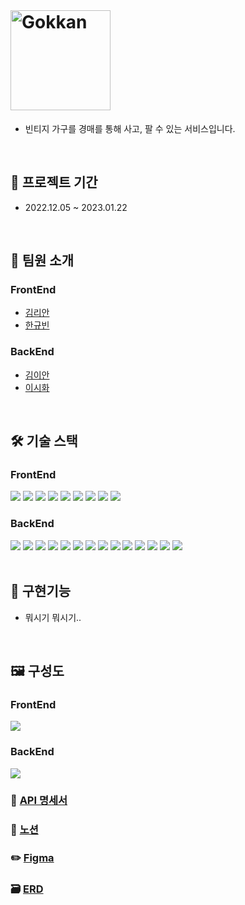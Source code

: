 <br>

# <img src="https://user-images.githubusercontent.com/78466780/213652916-5df85e69-d76a-459b-9452-7d0584e7e55b.png" alt="Gokkan" width="160px">

- 빈티지 가구를 경매를 통해 사고, 팔 수 있는 서비스입니다.

<br>

## 📅 프로젝트 기간

- 2022.12.05 ~ 2023.01.22

 <br>

## 🎎 팀원 소개

<h3>FrontEnd</h3>

- [김리안](https://github.com/lianKim)
- [한규빈](https://github.com/kyubhinhan)

<h3>BackEnd</h3>

- [김이안](https://github.com/kormeian)
- [이시화](https://github.com/roomdoor)

<br>

## 🛠️ 기술 스택

<section>
    <h3>FrontEnd</h3>
<div>
    <img src="https://img.shields.io/badge/HTML5-E34F26?&style=flat-square&logo=html5&logoColor=white">
    <img src="https://img.shields.io/badge/CSS-1572B6?&style=flat-square&logo=css3&logoColor=white">
    <img src="https://img.shields.io/badge/Typescript-3178C6?&style=flat-square&logo=typescript&logoColor=white">
    <img src="https://img.shields.io/badge/Vite-646CFF?&style=flat-square&logo=vite&logoColor=white">
    <img src="https://img.shields.io/badge/React-61DAFB?&style=flat-square&logo=react&logoColor=white">
    <img src="https://img.shields.io/badge/Styled Component-DB7093?&style=flat-square&logo=styledcomponents&logoColor=white">
    <img src="https://img.shields.io/badge/Jotai-lightgrey?&style=flat-square&logo=jotai&logoColor=white">
    <img src="https://img.shields.io/badge/Github Actions-2088FF?&style=flat-square&logo=githubactions&logoColor=white">
    <img src="https://img.shields.io/badge/Amazon S3-569A31?&style=flat-square&logo=amazons3&logoColor=white">
</div>
    <h3>BackEnd</h3>
<div>
    <img src="https://img.shields.io/badge/Java-ED8B00?style=flat-square&logo=coffeeScript&logoColor=white">
    <img src="https://img.shields.io/badge/Spring%20Boot-6DB33F?style=flat-square&logo=springBoot&logoColor=white">
    <img src="https://img.shields.io/badge/Spring%20Security-6DB33F?style=flat-sqaure&logo=springSecurity&logoColor=white">
    <img src="https://img.shields.io/badge/Spring%20Data%20Jpa-6DB33F?style=flat-sqaure&logoColor=white">
    <img src="https://img.shields.io/badge/OAuth2-EC1C24?style=flat-sqaure&logoColor=white">
    <img src="https://img.shields.io/badge/QueryDsl-5d9bb9?style=flat-sqaure&logoColor=white">
    <img src="https://img.shields.io/badge/MySQL-4479A1?style=flat-sqaure&logo=MySQL&logoColor=white">
    <img src="https://img.shields.io/badge/Redis-DC382D?style=flat-sqaure&logo=Redis&logoColor=white">
    <img src="https://img.shields.io/badge/Json%20Web%20Token-442e2e?style=flat-sqaure&logo=jSONWebTokens&logoColor=white">
    <img src="https://img.shields.io/badge/Swagger-85EA2D?style=flat-sqaure&logo=swagger&logoColor=white">
    <img src="https://img.shields.io/badge/-SockJS-lightgrey?style=flat-sqaure&logoColor=white">
    <img src="https://img.shields.io/badge/Stomp-3b5c6b?style=flat-sqaure&logoColor=white">
    <img src="https://img.shields.io/badge/Docker-2496ED?style=flat-sqaure&logo=Docker&logoColor=white">
    <img src="https://img.shields.io/badge/Jenkins-D24939?style=flat-sqaure&logo=Jenkins&logoColor=white">
</div>
</section>
<br>

## 📌 구현기능

- 뭐시기 뭐시기..

<br>

## 🖼️ 구성도
<h3>FrontEnd</h3>
<img src="https://user-images.githubusercontent.com/108394338/214552512-6b476fdb-0c0b-49ef-9776-0f56f7dcb2e0.png" />
<br />
<h3>BackEnd</h3>
<img src="https://user-images.githubusercontent.com/78466780/214516810-64c2ad97-18eb-42cb-a093-7ce072703710.jpg">
<br>

### 📗 [API 명세서](http://3.38.59.40:8080/swagger-ui/index.html#/)

### 💾 [노션](https://fate-soprano-45d.notion.site/Gokkan-33f160a49d994c0eac1cb237b768fd13)

### ✏️ [Figma](https://www.figma.com/file/AUkFFhRZln5S5PYp9zgvXz/Gokkan-UI?node-id=0%3A1&t=JhSvLc7xt2WzzCmV-1)

### 🗃️ [ERD](https://www.erdcloud.com/d/R2FKkcDcANvsk5HQC)

<br>

